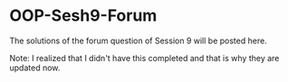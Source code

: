 # OOP-Sesh9-Forum

The solutions of the forum question of Session 9 will be posted here.

Note: I realized that I didn't have this completed and that is why they are updated now.
